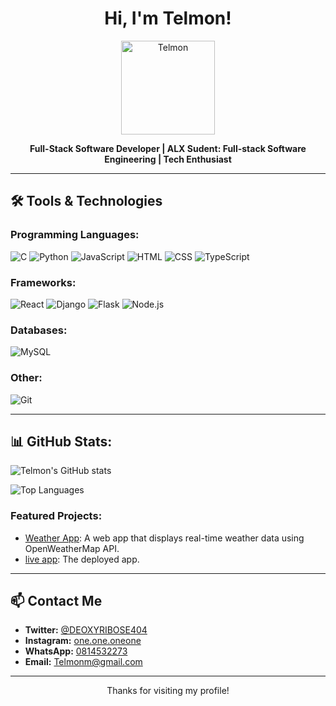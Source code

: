 <h1 align="center">Hi, I'm Telmon!</h1>

<p align="center">
  <img src="https://avatars.githubusercontent.com/telmon95" width="150" height="150" alt="Telmon">
</p>

<p align="center">
  <strong>Full-Stack Software Developer | ALX Sudent: Full-stack Software Engineering | Tech Enthusiast</strong>
</p>

---

## 🛠️ Tools & Technologies

### Programming Languages:
![C](https://img.shields.io/badge/-C-00599C?style=flat&logo=c&logoColor=white)
![Python](https://img.shields.io/badge/-Python-3776AB?style=flat&logo=python&logoColor=white)
![JavaScript](https://img.shields.io/badge/-JavaScript-F7DF1E?style=flat&logo=javascript&logoColor=black)
![HTML](https://img.shields.io/badge/-HTML5-E34F26?style=flat&logo=html5&logoColor=white)
![CSS](https://img.shields.io/badge/-CSS3-1572B6?style=flat&logo=css3&logoColor=white)
![TypeScript](https://img.shields.io/badge/TypeScript-007ACC?style=for-the-badge&logo=typescript&logoColor=white)


### Frameworks:
![React](https://img.shields.io/badge/-React-61DAFB?style=flat&logo=react&logoColor=black)
![Django](https://img.shields.io/badge/-Django-092E20?style=flat&logo=django&logoColor=white)
![Flask](https://img.shields.io/badge/-Flask-000000?style=flat&logo=flask&logoColor=white)
![Node.js](https://img.shields.io/badge/-Node.js-339933?style=flat&logo=node.js&logoColor=white)

### Databases:
![MySQL](https://img.shields.io/badge/-MySQL-4479A1?style=flat&logo=mysql&logoColor=white)

### Other:
![Git](https://img.shields.io/badge/-Git-F05032?style=flat&logo=git&logoColor=white)


---

## 📊 GitHub Stats:
![Telmon's GitHub stats](https://github-readme-stats.vercel.app/api?username=telmon95&show_icons=true&theme=tokyonight)

![Top Languages](https://github-readme-stats.vercel.app/api/top-langs/?username=telmon95&layout=compact&theme=radical)


### Featured Projects:
- [Weather App](https://github.com/telmon95/weather-app): A web app that displays real-time weather data using OpenWeatherMap API.
- [live app](https://dashing-shortbread-8104f8.netlify.app): The deployed app.

---

## 📫 Contact Me
- **Twitter:** [@DEOXYRIBOSE404](https://twitter.com/DEOXYRIBOSE404)
- **Instagram:** [one.one.oneone](https://www.instagram.com/one.one.oneone)
- **WhatsApp:** [0814532273](https://wa.me/0814532273)
- **Email:** [Telmonm@gmail.com](mailto:Telmonm@gmail.com)

---

<p align="center">Thanks for visiting my profile!</p>
